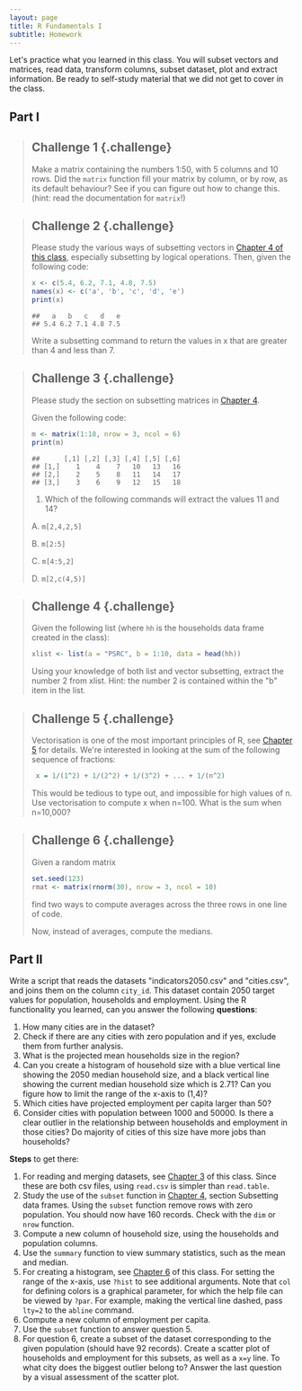 ```yaml
---
layout: page
title: R Fundamentals I
subtitle: Homework
---
```



Let's practice what you learned in this class. You will subset vectors and matrices, read data, transform columns, subset dataset, plot and extract information. Be ready to self-study material that we did not get to cover in the class.

## Part I

>
> ## Challenge 1 {.challenge}
>
> Make a matrix containing the numbers 1:50,
> with 5 columns and 10 rows.
> Did the `matrix` function fill your matrix by column, or by
> row, as its default behaviour?
> See if you can figure out how to change this.
> (hint: read the documentation for `matrix`!)
>

> ## Challenge 2 {.challenge}
>
> Please study the various ways of subsetting vectors in [Chapter 4 of this class](04-data-subsetting.html), 
> especially subsetting by logical operations. Then,
> given the following code:
>
> 
> ```r
> x <- c(5.4, 6.2, 7.1, 4.8, 7.5)
> names(x) <- c('a', 'b', 'c', 'd', 'e')
> print(x)
> ```
> 
> ```
> ##   a   b   c   d   e 
> ## 5.4 6.2 7.1 4.8 7.5
> ```
>
> Write a subsetting command to return the values in x that are greater than 4 and less than 7.
>

> ## Challenge 3 {.challenge}
>
> Please study the section on subsetting matrices in [Chapter 4](04-data-subsetting.html). 
>
> Given the following code:
>
> 
> ```r
> m <- matrix(1:18, nrow = 3, ncol = 6)
> print(m)
> ```
> 
> ```
> ##      [,1] [,2] [,3] [,4] [,5] [,6]
> ## [1,]    1    4    7   10   13   16
> ## [2,]    2    5    8   11   14   17
> ## [3,]    3    6    9   12   15   18
> ```
>
> 1. Which of the following commands will extract the values 11 and 14?
>
> A. `m[2,4,2,5]`
>
> B. `m[2:5]`
>
> C. `m[4:5,2]`
>
> D. `m[2,c(4,5)]`
>

> ## Challenge 4 {.challenge}
> Given the following list (where `hh` is the households data frame created in the class): 
>
> 
> ```r
> xlist <- list(a = "PSRC", b = 1:10, data = head(hh))
> ```
>
> Using your knowledge of both list and vector subsetting, extract the number 2 from xlist. 
> Hint: the number 2 is contained within the "b" item in the list.

> ## Challenge 5 {.challenge}
>
> Vectorisation is one of the most important principles of R, see [Chapter 5](05-vectorisation.html) for details.
> We're interested in looking at the sum of the
> following sequence of fractions:
>
> 
> ```r
>  x = 1/(1^2) + 1/(2^2) + 1/(3^2) + ... + 1/(n^2)
> ```
>
> This would be tedious to type out, and impossible for high values of
> n.  Use vectorisation to compute x when n=100. What is the sum when
> n=10,000?

> ## Challenge 6 {.challenge}
>
> Given a random matrix 
> 
> ```r
> set.seed(123)
> rmat <- matrix(rnorm(30), nrow = 3, ncol = 10)
> ```
> find two ways to compute averages across the three rows in one line of code. 
>
> Now, instead of averages, compute the medians.  
> 


## Part II

Write a script that reads the datasets "indicators2050.csv" and "cities.csv", and joins them on the column `city_id`. This dataset contain 2050 target values for population, households and employment. Using the R functionality you learned, can you answer the  following **questions**:

1. How many cities are in the dataset? 
2. Check if there are any cities with zero population and if yes, exclude them from further analysis.
3. What is the projected mean households size in the region?
4. Can you create a histogram of household size with a blue vertical line showing the 2050 median household size, and a black vertical line showing the current median household size which is 2.71? Can you figure how to limit the range of the x-axis to (1,4)?
5. Which cities have projected employment per capita larger than 50?
6. Consider cities with population between 1000 and 50000. Is there a clear outlier in the relationship between households and employment in those cities? Do majority of cities of this size have more jobs than households?


**Steps** to get there:

1. For reading and merging datasets, see [Chapter 3](03-data-structures-part2.html) of this class. Since these are both csv files, using `read.csv` is simpler than `read.table`.
2. Study the use of the `subset` function in [Chapter 4](04-data-subsetting.html), section Subsetting data frames. Using the `subset` function remove rows with zero population. You should now have 160 records. Check with the `dim` or `nrow` function.
3. Compute a new column of household size, using the households and population columns.
4. Use the `summary` function to view summary statistics, such as the mean and median.
5. For creating a histogram, see [Chapter 6](06-data-manip.html) of this class. For setting the range of the x-axis, use `?hist` to see additional arguments. Note that `col` for defining colors is a graphical parameter, for which the help file can be viewed by `?par`. For example, making the vertical line dashed, pass `lty=2` to the `abline` command.
6. Compute a new column of employment per capita.
7. Use the `subset` function to answer question 5.
8. For question 6, create a subset of the dataset corresponding to the given population (should have 92 records). Create a scatter plot of households and employment for this subsets, as well as a `x=y` line. To what city does the biggest outlier belong to? Answer the last question by a visual assessment of the scatter plot.


